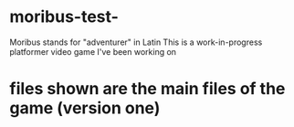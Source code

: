 # moribus-test-

Moribus stands for "adventurer" in Latin
This is a work-in-progress platformer video game I've been working on

# files shown are the main files of the game (version one)
